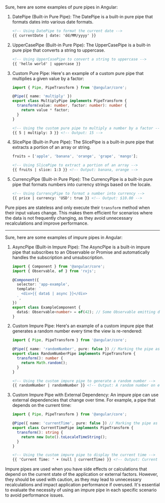 Sure, here are some examples of pure pipes in Angular:

1. DatePipe (Built-in Pure Pipe):
   The DatePipe is a built-in pure pipe that formats dates into various date formats.

   ```html
   <!-- Using DatePipe to format the current date -->
   {{ currentDate | date: 'dd/MM/yyyy' }}
   ```

2. UpperCasePipe (Built-in Pure Pipe):
   The UpperCasePipe is a built-in pure pipe that converts a string to uppercase.

   ```html
   <!-- Using UpperCasePipe to convert a string to uppercase -->
   {{ 'hello world' | uppercase }}
   ```

3. Custom Pure Pipe:
   Here's an example of a custom pure pipe that multiplies a given value by a factor:

   ```typescript
   import { Pipe, PipeTransform } from '@angular/core';

   @Pipe({ name: 'multiply' })
   export class MultiplyPipe implements PipeTransform {
     transform(value: number, factor: number): number {
       return value * factor;
     }
   }
   ```

   ```html
   <!-- Using the custom pure pipe to multiply a number by a factor -->
   {{ 5 | multiply: 3 }} <!-- Output: 15 -->
   ```

4. SlicePipe (Built-in Pure Pipe):
   The SlicePipe is a built-in pure pipe that extracts a portion of an array or string.

   ```typescript
   fruits = ['apple', 'banana', 'orange', 'grape', 'mango'];
   ```

   ```html
   <!-- Using SlicePipe to extract a portion of an array -->
   {{ fruits | slice: 1:3 }} <!-- Output: banana, orange -->
   ```

5. CurrencyPipe (Built-in Pure Pipe):
   The CurrencyPipe is a built-in pure pipe that formats numbers into currency strings based on the locale.

   ```html
   <!-- Using CurrencyPipe to format a number into currency -->
   {{ price | currency: 'USD': true }} <!-- Output: $10.00 -->
   ```

Pure pipes are stateless and only execute their `transform` method when their input values change. This makes them efficient for scenarios where the data is not frequently changing, as they avoid unnecessary recalculations and improve performance.

---

Sure, here are some examples of impure pipes in Angular:

1. AsyncPipe (Built-in Impure Pipe):
   The AsyncPipe is a built-in impure pipe that subscribes to an Observable or Promise and automatically handles the subscription and unsubscription.

   ```typescript
   import { Component } from '@angular/core';
   import { Observable, of } from 'rxjs';

   @Component({
     selector: 'app-example',
     template: `
       <div>{{ data$ | async }}</div>
     `,
   })
   export class ExampleComponent {
     data$: Observable<number> = of(42); // Some Observable emitting data
   }
   ```

2. Custom Impure Pipe:
   Here's an example of a custom impure pipe that generates a random number every time the view is re-rendered:

   ```typescript
   import { Pipe, PipeTransform } from '@angular/core';

   @Pipe({ name: 'randomNumber', pure: false }) // Marking the pipe as impure
   export class RandomNumberPipe implements PipeTransform {
     transform(): number {
       return Math.random();
     }
   }
   ```

   ```html
   <!-- Using the custom impure pipe to generate a random number -->
   {{ randomNumber | randomNumber }} <!-- Output: A random number on every change detection cycle -->
   ```

3. Custom Impure Pipe with External Dependency:
   An impure pipe can use external dependencies that change over time. For example, a pipe that depends on the current time:

   ```typescript
   import { Pipe, PipeTransform } from '@angular/core';

   @Pipe({ name: 'currentTime', pure: false }) // Marking the pipe as impure
   export class CurrentTimePipe implements PipeTransform {
     transform(): string {
       return new Date().toLocaleTimeString();
     }
   }
   ```

   ```html
   <!-- Using the custom impure pipe to display the current time -->
   {{ 'Current Time: ' + (null | currentTime) }} <!-- Output: Current Time: 10:15:30 AM (changes on each change detection cycle) -->
   ```

Impure pipes are used when you have side effects or calculations that depend on the current state of the application or external factors. However, they should be used with caution, as they may lead to unnecessary recalculations and impact application performance if overused. It's essential to evaluate the necessity of using an impure pipe in each specific scenario to avoid performance issues.
